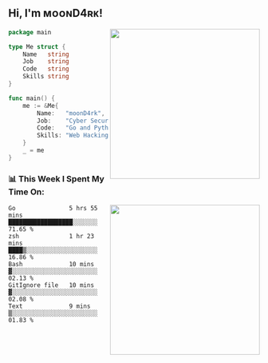 <h2> Hi, I'm ᴍᴏᴏɴD4ʀᴋ!</h2>
<img align='right' src="https://github-readme-stats.vercel.app/api?username=moond4rk&show_icons=true&theme=radical" width="300">


```go
package main

type Me struct {
	Name   string
	Job    string
	Code   string
	Skills string
}

func main() {
	me := &Me{
		Name:   "moonD4rk",
		Job:    "Cyber Security Engineer",
		Code:   "Go and Python and Others",
		Skills: "Web Hacking ^o^",
	}
	_ = me
}
```



<h3>📊 This Week I Spent My Time On:</h3>
<img align='right' src="https://spotify-github-profile.vercel.app/api/view?uid=dayjackson56081&cover_image=true&theme=novatorem" width="300">

<!--START_SECTION:waka-->
```text
Go               5 hrs 55 mins   ██████████████████░░░░░░░   71.65 % 
zsh              1 hr 23 mins    ████▒░░░░░░░░░░░░░░░░░░░░   16.86 % 
Bash             10 mins         ▓░░░░░░░░░░░░░░░░░░░░░░░░   02.13 % 
GitIgnore file   10 mins         ▓░░░░░░░░░░░░░░░░░░░░░░░░   02.08 % 
Text             9 mins          ▒░░░░░░░░░░░░░░░░░░░░░░░░   01.83 % 
```
<!--END_SECTION:waka-->


